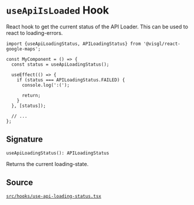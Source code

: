 # `useApiIsLoaded` Hook

React hook to get the current status of the API Loader. This can be used to react to loading-errors.

```tsx
import {useApiLoadingStatus, APILoadingStatus} from '@visgl/react-google-maps';

const MyComponent = () => {
  const status = useApiLoadingStatus();

  useEffect(() => {
    if (status === APILoadingStatus.FAILED) {
      console.log(':(');

      return;
    }
  }, [status]);

  // ...
};
```

## Signature

`useApiLoadingStatus(): APILoadingStatus`

Returns the current loading-state.

## Source

[`src/hooks/use-api-loading-status.tsx`][src]

[src]: https://github.com/visgl/react-google-maps/blob/main/src/hooks/use-api-loading-status.tsx
